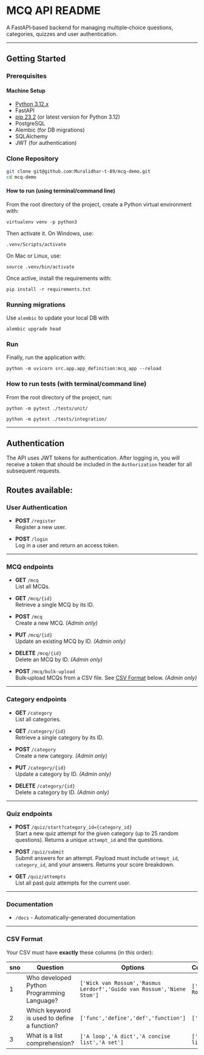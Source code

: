 # MCQ API README

A FastAPI‑based backend for managing multiple‑choice questions, categories, quizzes and user authentication.

---

## Getting Started

### Prerequisites

#### Machine Setup
- [Python 3.12.x](https://www.python.org/downloads/)
- FastAPI
- [pip 23.2](https://pip.pypa.io/en/stable/installing/) (or latest version for Python 3.12)
- PostgreSQL
- Alembic (for DB migrations)
- SQLAlchemy
- JWT (for authentication)

### Clone Repository

```sh
git clone git@github.com:Muralidhar-t-89/mcq-demo.git
cd mcq-demo
```

#### How to run (using terminal/command line)
From the root directory of the project, create a Python virtual environment with:

`virtualenv venv -p python3`

Then activate it. On Windows, use:

`.venv/Scripts/activate`

On Mac or Linux, use:

`source .venv/bin/activate`

Once active, install the requirements with:

`pip install -r requirements.txt`

### Running migrations
Use `alembic` to update your local DB with

`alembic upgrade head`

### Run

Finally, run the application with:

`python -m uvicorn src.app.app_definition:mcq_app --reload`

### How to run tests (with terminal/command line)
From the root directory of the project, run:

```shell
python -m pytest ./tests/unit/
```

```shell
python -m pytest ./tests/integration/
```

---

## Authentication
The API uses JWT tokens for authentication. After logging in, you will receive a token that should be included in the `Authorization` header for all subsequent requests.


## Routes available:

### User Authentication
- **POST** `/register`  
  Register a new user.

- **POST** `/login`  
  Log in a user and return an access token.

---

### MCQ endpoints
- **GET** `/mcq`  
  List all MCQs.

- **GET** `/mcq/{id}`  
  Retrieve a single MCQ by its ID.

- **POST** `/mcq`  
  Create a new MCQ. *(Admin only)*

- **PUT** `/mcq/{id}`  
  Update an existing MCQ by ID. *(Admin only)*

- **DELETE** `/mcq/{id}`  
  Delete an MCQ by ID. *(Admin only)*

- **POST** `/mcq/bulk-upload`  
  Bulk‑upload MCQs from a CSV file. See [CSV Format](#csv-format) below. *(Admin only)*

---

### Category endpoints
- **GET** `/category`  
  List all categories.

- **GET** `/category/{id}`  
  Retrieve a single category by its ID.

- **POST** `/category`  
  Create a new category. *(Admin only)*

- **PUT** `/category/{id}`  
  Update a category by ID. *(Admin only)*

- **DELETE** `/category/{id}`  
  Delete a category by ID. *(Admin only)*

---

### Quiz endpoints
- **POST** `/quiz/start?category_id={category_id}`  
  Start a new quiz attempt for the given category (up to 25 random questions). Returns a unique `attempt_id` and the questions.

- **POST** `/quiz/submit`  
  Submit answers for an attempt. Payload must include `attempt_id`, `category_id`, and your answers. Returns your score breakdown.

- **GET** `/quiz/attempts`  
  List all past quiz attempts for the current user.

---

### Documentation
- `/docs` - Automatically-generated documentation

---

### CSV Format

Your CSV must have **exactly** these columns (in this order):

| sno | Question                                    | Options                                                 | Correct_options               | Category |
|-----|---------------------------------------------|---------------------------------------------------------|-------------------------------|----------|
| 1   | Who developed Python Programming Language?  | `['Wick van Rossum','Rasmus Lerdorf','Guido van Rossum','Niene Stom']` | `['Guido van Rossum']`        | 5        |
| 2   | Which keyword is used to define a function? | `['func','define','def','function']`                    | `['def']`                     | 5        |
| 3   | What is a list comprehension?               | `['A loop','A dict','A concise list','A set']`          | `['A concise list']`          | 5        |